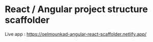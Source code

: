 # React / Angular project structure scaffolder

Live app : https://oelmounkad-angular-react-scaffolder.netlify.app/
